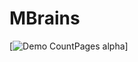 # MBrains

[![Demo CountPages alpha](https://github.com/ajasmin/camstudio-mousedown-highlight/raw/master/android_vid_test.gif)]
